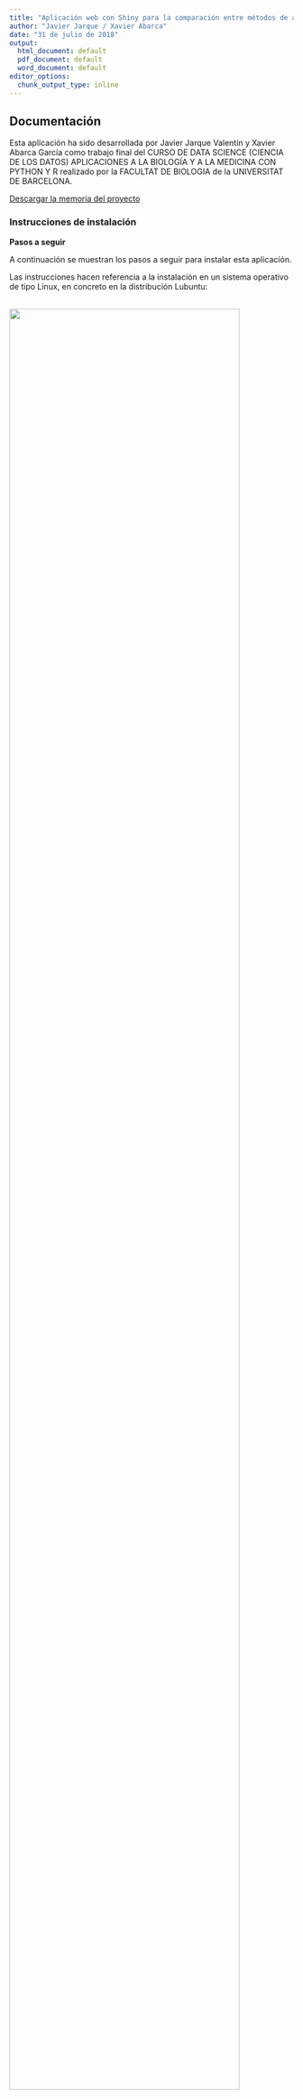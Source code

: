 ```yaml
---
title: "Aplicación web con Shiny para la comparación entre métodos de aprendizaje supervisado."
author: "Javier Jarque / Xavier Abarca"
date: "31 de julio de 2018"
output:
  html_document: default
  pdf_document: default
  word_document: default
editor_options: 
  chunk_output_type: inline
---
```



## Documentación

Esta aplicación ha sido desarrollada por Javier Jarque Valentín y Xavier Abarca García como trabajo final del CURSO DE DATA SCIENCE (CIENCIA DE LOS DATOS) APLICACIONES A LA BIOLOGÍA Y A LA MEDICINA CON PYTHON Y R realizado por la FACULTAT DE BIOLOGIA de la  UNIVERSITAT DE BARCELONA.

[Descargar la memoria del proyecto](proyecto_ub_ciencia_de_datos_xjarque_xabarca.pdf)

### <a name="instalation"></a>Instrucciones de instalación

**Pasos a seguir**




A continuación se muestran los pasos a seguir para instalar esta aplicacíón. 


Las instrucciones hacen referencia a la instalación en un sistema operativo de tipo Linux, en concreto en la distribución Lubuntu:



<br><img src="install-lubuntu-desktop.png" alt="" width="90%" />

<br><br>




Descargar *R Studio*. En las imágenes siguientes pueden verse las versiones de R y RStudio utilizadas para la elaboración de este manual:

https://www.rstudio.com/products/rstudio/download/

<br><img src="install-rstudio-home.png" alt="" width="90%" />

<br><br>

<br><img src="install-rstudio-version.png" alt="" width="90%" />

<br><br><br><br>


Descargar el código fuente del proyecto de GitHub:

```
git clone https://github.com/xjarque-xabarca/projecteUB
```



<br><img src="install-git-clone.png" alt="" width="90%" />

<br><br>




Cargar el proyecto en RStudio:

<br><img src="install-rstudio-open-projecteUB.png" alt="" width="90%" />

<br><br>




Descargar Python (miniconda) del siguiente enlace:

<a href="https://conda.io/miniconda.html">Descargar miniconda</a>

<br><img src="install-download-miniconda.png" alt="" width="90%" />

<br><br>





Instalar miniconda ejecutando el fichero *Miniconda3-latest-Linux-x86.sh*

<br><img src="install-install-miniconda.png" alt="" width="90%"  />

<br><br>


Instalar las librerías de Python necesarias:

```
datascience@dspc:~/miniconda3/bin$ ./conda install pandas scikit-learn
```

<br><br>


Configurar *Reticulate* para poder ejecutar Python. Abrir el fichero *doc/load-python-libraries.R* e indicar la ruta donde está instalado Python en *use_python*  :

<br><img src="install-configure-python.png" alt="" width="90%" />

<br><br>






Instalar las librerias de R necesarias para ejecutar el proyecto. Fichero *install.R*:

<br><img src="install-install-libraries.png" alt="" width="90%" />

<br><br>





ejecución de la aplicación y captura general












**Decargar máquina virtual para Oracle Virtual Box**

Está disponible un máquina virtual con los fuentes de la aplicación y el software necesario para ejectuarla en la siguiente dirección:

[Descargar la máquina virtual con el proyecto instalado]("drive")

Una vez descargada importela desde *Oracle virtual box*

<br><img src="install-lubuntu-virtualbox.png" alt=""/>

<br><br>






Configure la *memoria base* del sistema con **4GB** para su correcto funcionamiento:

<br><img src="install-lubuntu-sistema.png" alt="" />




















